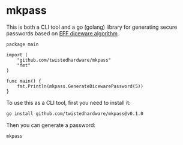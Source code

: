 # mkpass

This is both a CLI tool and a go (golang) library for generating secure passwords based on [EFF diceware algorithm](https://www.eff.org/dice).

```golang
package main

import (
    "github.com/twistedhardware/mkpass"
    "fmt"
)

func main() {
    fmt.Println(mkpass.GenerateDicewarePassword(5))
}
```

To use this as a CLI tool, first you need to install it:

```bash
go install github.com/twistedhardware/mkpass@v0.1.0
```

Then you can generate a password:

```bash
mkpass
```